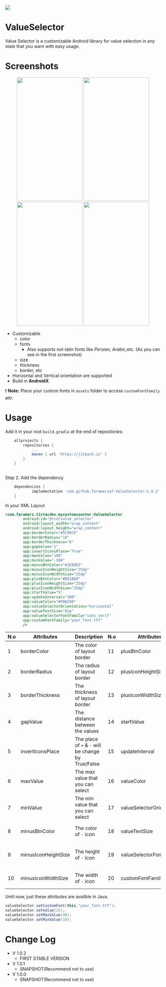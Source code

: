 [![](https://jitpack.io/v/faramarzaf/ValueSelector.svg)](https://jitpack.io/#faramarzaf/ValueSelector)

# ValueSelector  


Value Selector is a customizable Android library for value selection in any state that you want with easy usage.  

# Screenshots
<p align="center">
  <img src="https://raw.github.com/faramarzaf/ValueSelector/master/screenshots/1.png" height="400" width="212" />
  <img src="https://raw.github.com/faramarzaf/ValueSelector/master/screenshots/2.png"  height="400" width="212" /> 
  <img src="https://raw.github.com/faramarzaf/ValueSelector/master/screenshots/3.png"  height="400" width="212" /> 
  <img src="https://raw.github.com/faramarzaf/ValueSelector/master/screenshots/4.png"  height="400" width="212" /> 
</p>

- Customizable  
  - color
  - fonts 
    - Also supports not-latin fonts like *Persian*, *Arabic*,etc. (As you can see in the first screenshot) 
  - size
  - thickness
  - border, etc
- Horizontal and Vertical orientation are supported  
- Build in **AndroidX**  

 :heavy_exclamation_mark: **Note:** Place your custom fonts in `assets` folder to access `customFontFamily` attr.  

# Usage

Add it in your root `build.gradle` at the end of repositories:  

```gradle
	allprojects {
		repositories {
			...
			maven { url 'https://jitpack.io' }
		}
	}
  
```
Step 2. Add the dependency  

```gradle
	dependencies {
	        implementation 'com.github.faramarzaf:ValueSelector:1.0.2'
	}
```

In your XML Layout
```xml
<com.faramarz.tictacdev.mycustomcounter.ValueSelector
        android:id="@+id/value_selector"
        android:layout_width="wrap_content"
        android:layout_height="wrap_content"
        app:borderColor="#5C96CE"
        app:borderRadius="10"
        app:borderThickness="8"
        app:gapValue="1"
        app:invertIconsPlace="True"
        app:maxValue="100"
        app:minValue="-100"
        app:minusBtnColor="#1E88E5"
        app:minusIconHeightSize="25dp"
        app:minusIconWidthSize="25dp"
        app:plusBtnColor="#D81B60"
        app:plusIconHeightSize="25dp"
        app:plusIconWidthSize="25dp"
        app:startValue="5"
        app:updateInterval="100"
        app:valueColor="#FB8C00"
        app:valueSelectorOrientation="horizontal"
        app:valueTextSize="8sp"
        app:valueSelectorFontFamily="sans_serif"
        app:customFontFamily="your_font.ttf"
        />
```
|N.o| Attributes | Description |N.o|Attributes|Description|
|-------------| ------------- | -------------|-------------|-------------|-------------|
|1|borderColor|The color of layout border|11|plusBtnColor|The color of `+` icon|
|2|borderRadius|The radius of layout border|12|plusIconHeightSize|The height of `+` icon|
|3|borderThickness|The thickness of layout border|13|plusIconWidthSize|The width of `+` icon|
|4|gapValue|The distance between the values|14|startValue|The number that value selector starts work from that|
|5|invertIconsPlace|The place of `+` & `-` will be change by True/False |15|updateInterval|The time that value changes by long press on plus or minus|
|6|maxValue|The max value that you can select|16|valueColor|The color of value that you choose|
|7|minValue|The min value that you can select|17|valueSelectorOrientation|Vertical or horizontal layout orientation|
|8|minusBtnColor|The color of `-` icon|18|valueTextSize|The text size of value that you select|
|9|minusIconHeightSize|The height of `-` icon |19|valueSelectorFontFamily|Three default fonts: sans_serif, sans and monospace(Without assets fonts) |
|10|minusIconWidthSize|The width of `-` icon |20|customFontFamily|The fonts that you have in your `assets` folder|

Until now, just these attributes are availble in Java.  

```java
valueSelector.setCustomFont(this,"your_font.ttf");
valueSelector.setValue(25);
valueSelector.setMaxValue(40);
valueSelector.setMinValue(10);
```


# Change Log

- V 1.0.2
  - FIRST STABLE VERSION
- V 1.0.1
  - SNAPSHOT(Recommend not to use)
- V 1.0.0
  - SNAPSHOT(Recommend not to use)
